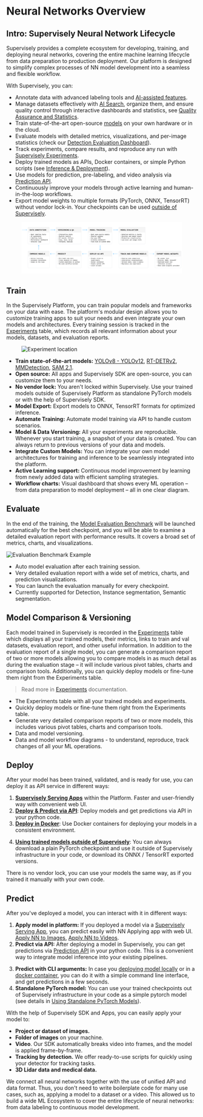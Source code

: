 # Neural Networks Overview

## Intro: Supervisely Neural Network Lifecycle

Supervisely provides a complete ecosystem for developing, training, and deploying neural networks, covering the entire machine learning lifecycle from data preparation to production deployment. Our platform is designed to simplify complex processes of NN model development into a seamless and flexible workflow.

With Supervisely, you can:

- Annotate data with advanced labeling tools and [AI-assisted features](https://supervisely.com/blog/smarttool-annotation/).
- Manage datasets effectively with [AI Search](https://docs.supervisely.com/data-organization/project-dataset/ai-search), organize them, and ensure quality control through interactive dashboards and statistics, see [Quality Assurance and Statistics](/data-organization/project-dataset/quality-assurance-and-statistics/README.md).
- Train state-of-the-art open-source [models](https://ecosystem.supervisely.com/train) on your own hardware or in the cloud.
- Evaluate models with detailed metrics, visualizations, and per-image statistics (check our [Detection Evaluation Dashboard](model-evaluation-benchmark/object-detection.md)).
- Track experiments, compare results, and reproduce any run with [Supervisely Experiments](training/experiments.md).
- Deploy trained models as APIs, Docker containers, or simple Python scripts (see [Inference & Deployment](inference-and-deployment/README.md)).
- Use models for prediction, pre-labeling, and video analysis via [Prediction API](inference-and-deployment/prediction-api.md).
- Continuously improve your models through active learning and human-in-the-loop workflows.
- Export model weights to multiple formats (PyTorch, ONNX, TensorRT) without vendor lock-in. Your checkpoints can be used [outside of Supervisely](inference-and-deployment/using-standalone-pytorch-models.md).

<figure><img src="/.gitbook/assets/neural-networks/training/experiments-scheme.jpg" alt="NN Lifecycle"><figcaption></figcaption></figure>

## Train

In the Supervisely Platform, you can train popular models and frameworks on your data with ease. The platform's modular design allows you to customize training apps to suit your needs and even integrate your own models and architectures. Every training session is tracked in the [Experiments](training/experiments.md) table, which records all relevant information about your models, datasets, and evaluation reports.

<figure><img src="../../.gitbook/assets/neural-networks/training/experiments-location.jpg" alt="Experiment location"><figcaption></figcaption></figure>

- **Train state-of-the-art models:** [YOLOv8 - YOLOv12](https://ecosystem.supervisely.com/apps/yolo/supervisely_integration/train), [RT-DETRv2](https://ecosystem.supervisely.com/apps/rt-detrv2/supervisely_integration/train), [MMDetection](https://ecosystem.supervisely.com/apps/train-mmdetection-v3), [SAM 2.1](https://ecosystem.supervisely.com/apps/serve-segment-anything-2/train).
- **Open source:** All apps and Supervisely SDK are open-source, you can customize them to your needs.
- **No vendor lock:** You aren't locked within Supervisely. Use your trained models outside of Supervisely Platform as standalone PyTorch models or with the help of Supervisely SDK.
- **Model Export:** Export models to ONNX, TensorRT formats for optimized inference.
- **Automate Training:** Automate model training via API to handle custom scenarios.
- **Model & Data Versioning:** All your experiments are reproducible. Whenever you start training, a snapshot of your data is created. You can always return to previous versions of your data and models.
- **Integrate Custom Models:** You can integrate your own model architectures for training and inference to be seamlessly integrated into the platform.
- **Active Learning support:** Continuous model improvement by learning from newly added data with efficient sampling strategies.
- **Workflow charts:** Visual dashboard that shows every ML operation – from data preparation to model deployment – all in one clear diagram.

## Evaluate

In the end of the training, the [Model Evaluation Benchmark](model-evaluation-benchmark) will be launched automatically for the best checkpoint, and you will be able to examine a detailed evaluation report with performance results. It covers a broad set of metrics, charts, and visualizations.

![Evaluation Benchmark Example](/.gitbook/assets/benchmark_report.gif)

- Auto model evaluation after each training session.
- Very detailed evaluation report with a wide set of metrics, charts, and prediction visualizations.
- You can launch the evaluation manually for every checkpoint.
- Currently supported for Detection, Instance segmentation, Semantic segmentation.

## Model Comparison & Versioning

Each model trained in Supervisely is recorded in the [Experiments](training/experiments.md) table which displays all your trained models, their metrics, links to train and val datasets, evaluation report, and other useful information. In addition to the evaluation report of a single model, you can generate a comparison report of two or more models allowing you to compare models in as much detail as during the evaluation stage – it will include various pivot tables, charts and comparison tools. Additionally, you can quickly deploy models or fine-tune them right from the Experiments table.

> Read more in [Experiments](training/experiments.md) documentation.

- The Experiments table with all your trained models and experiments.
- Quickly deploy models or fine-tune them right from the Experiments table.
- Generate very detailed comparison reports of two or more models, this includes various pivot tables, charts and comparison tools.
- Data and model versioning.
- Data and model workflow diagrams - to understand, reproduce, track changes of all your ML operations.

## Deploy

After your model has been trained, validated, and is ready for use, you can deploy it as API service in different ways:

1. **[Supervisely Serving Apps](inference-and-deployment/supervisely-serving-apps.md)** within the Platform. Faster and user-friendly way with convenient web UI.
2. **[Deploy & Predict via API](inference-and-deployment/prediction-api.md)**: Deploy models and get predictions via API in your python code.
3. **[Deploy in Docker](inference-and-deployment/deploy_and_predict_with_supervisely_sdk.md#-deploy-in-docker-container)**: Use Docker containers for deploying your models in a consistent environment.
<!-- 2. **[Deploy with Supervisely Python SDK](inference-and-deployment/deploy_and_predict_with_supervisely_sdk.md)** for automated model inference: Use Supervisely SDK for deploying models and getting predictions in your code.   -->
4. **[Using trained models outside of Supervisely](inference-and-deployment/using-standalone-pytorch-models.md)**: You can always download a plain PyTorch checkpoint and use it outside of Supervisely infrastructure in your code, or download its ONNX / TensorRT exported versions.

There is no vendor lock, you can use your models the same way, as if you trained it manually with your own code.

## Predict

After you've deployed a model, you can interact with it in different ways:

1. **Apply model in platform:** If you deployed a model via a [Supervisely Serving App](inference-and-deployment/supervisely-serving-apps.md), you can predict easily with NN Applying app with web UI. [Apply NN to Images](https://ecosystem.supervisely.com/apps/nn-image-labeling/project-dataset), [Apply NN to Videos](https://ecosystem.supervisely.com/apps/apply-nn-to-videos-project).
2. **Predict via API:** After deploying a model in Supervisely, you can get predictions via [Prediction API](inference-and-deployment/prediction-api.md) in your python code. This is a convenient way to integrate model inference into your existing pipelines.
<!-- 2. **SessionAPI:** Communicate with the deployed model using [Supervisely python SDK](https://developer.supervisely.com/app-development/neural-network-integration/inference-api-tutorial), which has convenient methods for efficient model inference on images, projects and videos. We also support Tracking-by-detection algorithms, such as BoT-Sort. -->
<!-- 3. **Predict with Supervisely SDK:** Deploy a model locally and interact with it through [Inference API](https://developer.supervisely.com/app-development/neural-network-integration/inference-api-tutorial). -->
3. **Predict with CLI arguments:** In case you [deploying model locally](inference-and-deployment/deploy_and_predict_with_supervisely_sdk.md#deploy-model-as-a-server) or in a [docker container](inference-and-deployment/deploy_and_predict_with_supervisely_sdk.md#deploy-in-docker-container), you can do it with a simple command line interface, and get predictions in a few seconds.
4. **Standalone PyTorch model:** You can use your trained checkpoints out of Supervisely infrastructure in your code as a simple pytorch model (see details in [Using Standalone PyTorch Models](inference-and-deployment/using-standalone-pytorch-models.md)).

With the help of Supervisely SDK and Apps, you can easily apply your model to:

- **Project or dataset of images.**
- **Folder of images** on your machine.
- **Video**. Our SDK automatically breaks video into frames, and the model is applied frame-by-frame.
- **Tracking by detection.** We offer ready-to-use scripts for quickly using your detector for tracking tasks.
- **3D Lidar data and medical data.**

We connect all neural networks together with the use of unified API and data format. Thus, you don't need to write boilerplate code for many use cases, such as, applying a model to a dataset or a video. This allowed us to build a wide ML Ecosystem to cover the entire lifecycle of neural networks: from data labeling to continuous model development.
